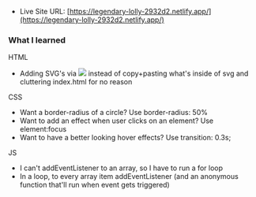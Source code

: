 - Live Site URL: [https://legendary-lolly-2932d2.netlify.app/](https://legendary-lolly-2932d2.netlify.app/)

### What I learned

HTML

- Adding SVG's via <img src="path-to-svg"> instead of copy+pasting what's inside of svg and cluttering index.html for no reason

CSS

- Want a border-radius of a circle? Use border-radius: 50%
- Want to add an effect when user clicks on an element? Use element:focus
- Want to have a better looking hover effects? Use transition: 0.3s;

JS

- I can't addEventListener to an array, so I have to run a for loop
- In a loop, to every array item addEventListener (and an anonymous function that'll run when event gets triggered)
